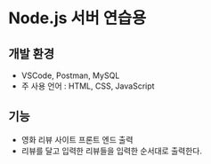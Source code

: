 # Node.js 서버 연습용

## 개발 환경
- VSCode, Postman, MySQL
- 주 사용 언어 : HTML, CSS, JavaScript

## 기능
- 영화 리뷰 사이트 프론트 엔드 출력
- 리뷰를 달고 입력한 리뷰들을 입력한 순서대로 출력한다.
